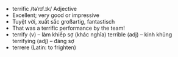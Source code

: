 
- terrific	/təˈrɪf.ɪk/	Adjective	
- Excellent; very good or impressive	
- Tuyệt vời, xuất sắc	großartig, fantastisch
- That was a terrific performance by the team!	
- terrify (v) – làm khiếp sợ (khác nghĩa) terrible (adj) – kinh khủng terrifying (adj) – đáng sợ	
- terrere (Latin: to frighten)